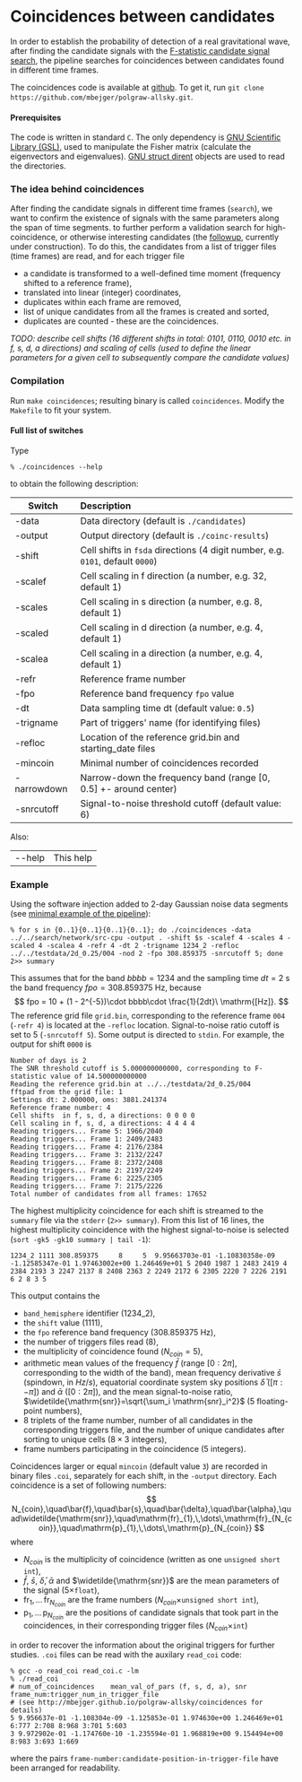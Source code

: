 # Coincidences between candidates 

In order to establish the probability of detection of a real gravitational wave, after finding the candidate signals with the [F-statistic candidate signal search](../polgraw-allsky/candidate_search/), the pipeline searches for coincidences between candidates found in different time frames. 

The coincidences code is available at [github](https://github.com/mbejger/polgraw-allsky/tree/master). To get it, run `git clone https://github.com/mbejger/polgraw-allsky.git`.

#### Prerequisites 

The code is written in standard `C`. The only dependency is [GNU Scientific Library (GSL)](http://www.gnu.org/software/gsl/), used to manipulate the Fisher matrix (calculate the eigenvectors and eigenvalues). [GNU struct dirent](http://www.gnu.org/software/libc/manual/html_node/Accessing-Directories.html#Accessing-Directories) objects are used to read the directories. 
 
### The idea behind coincidences 

After finding the candidate signals in different time frames (`search`), we want to confirm the existence of signals with the same parameters along the span of time segments. to further perform a validation search for high-coincidence, or otherwise interesting candidates (the [followup](https://github.com/mbejger/polgraw-allsky/tree/master/followup), currently under construction). To do this, the candidates from a list of trigger files (time frames) are read, and for each trigger file

* a candidate is transformed to a well-defined time moment (frequency shifted to a reference frame), 
* translated into linear (integer) coordinates, 
* duplicates within each frame are removed, 
* list of unique candidates from all the frames is created and sorted, 
* duplicates are counted - these are the coincidences. 

*TODO: describe cell shifts (16 different shifts in total: 0101, 0110, 0010 etc. in f, s, d, a directions) and scaling of cells (used to define the linear parameters for a given cell to subsequently compare the candidate values)* 

### Compilation

Run `make coincidences`; resulting binary is called `coincidences`. Modify the `Makefile` to fit your system.

#### Full list of switches 
Type 
```
% ./coincidences --help 
```
to obtain the following description: 

| Switch          | Description       |
|-----------------|:------------------|
|-data            | Data directory (default is `./candidates`)
|-output          | Output directory (default is `./coinc-results`)
|-shift           | Cell shifts in `fsda` directions (4 digit number, e.g. `0101`, default `0000`)
|-scalef          | Cell scaling in f direction (a number, e.g. 32, default 1)
|-scales          | Cell scaling in s direction (a number, e.g. 8, default 1)
|-scaled          | Cell scaling in d direction (a number, e.g. 4, default 1)
|-scalea          | Cell scaling in a direction (a number, e.g. 4, default 1)
|-refr            | Reference frame number
|-fpo             | Reference band frequency `fpo` value
|-dt              | Data sampling time dt (default value: `0.5`)
|-trigname        | Part of triggers' name (for identifying files)
|-refloc          | Location of the reference grid.bin and starting_date files
|-mincoin         | Minimal number of coincidences recorded
|-narrowdown      | Narrow-down the frequency band (range [0, 0.5] +- around center)
|-snrcutoff       | Signal-to-noise threshold cutoff (default value: 6)

Also:

|                 |             | 
|-----------------|:------------|
| --help          |This help    |


### Example 

Using the software injection added to 2-day Gaussian noise data segments (see [minimal example of the pipeline](../polgraw-allsky/pipeline_script)):
```
% for s in {0..1}{0..1}{0..1}{0..1}; do ./coincidences -data ../../search/network/src-cpu -output . -shift $s -scalef 4 -scales 4 -scaled 4 -scalea 4 -refr 4 -dt 2 -trigname 1234_2 -refloc ../../testdata/2d_0.25/004 -nod 2 -fpo 308.859375 -snrcutoff 5; done 2>> summary
```
This assumes that for the band $bbbb=1234$ and the sampling time $dt=2\ \mathrm{s}$ the band frequency $fpo=308.859375\ \mathrm{Hz}$, because 
$$
fpo = 10 + (1 - 2^{-5})\cdot bbbb\cdot \frac{1}{2dt}\ \mathrm{[Hz]}.
$$
The reference grid file `grid.bin`, corresponding to the reference frame `004` (`-refr 4`) is located at the `-refloc` location. Signal-to-noise ratio cutoff is set to 5 (`-snrcutoff 5`). Some output is directed to `stdin`. For example, the output for shift `0000` is 
```
Number of days is 2
The SNR threshold cutoff is 5.000000000000, corresponding to F-statistic value of 14.500000000000
Reading the reference grid.bin at ../../testdata/2d_0.25/004
fftpad from the grid file: 1
Settings dt: 2.000000, oms: 3881.241374
Reference frame number: 4
Cell shifts  in f, s, d, a directions: 0 0 0 0 
Cell scaling in f, s, d, a directions: 4 4 4 4 
Reading triggers... Frame 5: 1966/2040
Reading triggers... Frame 1: 2409/2483
Reading triggers... Frame 4: 2176/2384
Reading triggers... Frame 3: 2132/2247
Reading triggers... Frame 8: 2372/2408
Reading triggers... Frame 2: 2197/2249
Reading triggers... Frame 6: 2225/2305
Reading triggers... Frame 7: 2175/2226
Total number of candidates from all frames: 17652
```

The highest multiplicity coincidence for each shift is streamed to the `summary` file via the `stderr` (`2>> summary`). From this list of 16 lines, the highest multiplicity coincidence with the highest signal-to-noise is selected (`sort -gk5 -gk10 summary | tail -1`):
```
1234_2 1111 308.859375     8     5  9.95663703e-01 -1.10830358e-09 -1.12585347e-01 1.97463002e+00 1.246469e+01 5 2040 1987 1 2483 2419 4 2384 2193 3 2247 2137 8 2408 2363 2 2249 2172 6 2305 2220 7 2226 2191 6 2 8 3 5
```  
This output contains the 

* `band_hemisphere` identifier ($1234\_2$), 
* the `shift` value ($1111$), 
* the `fpo` reference band frequency ($308.859375\ \mathrm{Hz}$), 
* the number of triggers files read ($8$), 
* the multiplicity of coincidence found ($N_{coin}=5$), 
* arithmetic mean values of the frequency $\bar{f}$ (range $[0:2\pi]$, corresponding to the width of the band), mean frequency derivative $\bar{s}$ (spindown, in $Hz/s$), equatorial coordinate system sky positions $\bar{\delta}$ ($[\pi:-\pi]$) and $\bar{\alpha}$ ($[0:2\pi]$), and the mean signal-to-noise ratio, $\widetilde{\mathrm{snr}}=\sqrt{\sum_i \mathrm{snr}_i^2}$ ($5$ floating-point numbers), 
* 8 triplets of the frame number, number of all candidates in the corresponding triggers file, and the number of unique candidates after sorting to unique cells ($8\times 3$ integers), 
* frame numbers participating in the coincidence ($5$ integers). 

Coincidences larger or equal `mincoin` (default value `3`) are recorded in binary files `.coi`, separately for each shift, in the `-output` directory. Each coincidence is a set of following numbers: 
$$
N_{coin},\quad\bar{f},\quad\bar{s},\quad\bar{\delta},\quad\bar{\alpha},\quad\widetilde{\mathrm{snr}},\quad\mathrm{fr}_{1},\,\dots\,\mathrm{fr}_{N_{coin}},\quad\mathrm{p}_{1},\,\dots\,\mathrm{p}_{N_{coin}}
$$
where 

* $N_{coin}$ is the multiplicity of coincidence (written as one `unsigned short int`), 
* $\bar{f}$, $\bar{s}$, $\bar{\delta}$, $\bar{\alpha}$ and $\widetilde{\mathrm{snr}}$ are the mean parameters of the signal ($5\times$`float`),
* $\mathrm{fr}_{1},\,\dots\,\mathrm{fr}_{N_{coin}}$ are the frame numbers ($N_{coin}\times$`unsigned short int`), 
* $\mathrm{p}_{1},\,\dots\,\mathrm{p}_{N_{coin}}$ are the positions of candidate signals that took part in the coincidences, in their corresponding trigger files ($N_{coin}\times$`int`) 

in order to recover the information about the original triggers for further studies. `.coi` files can be read with the auxilary `read_coi` code: 
```
% gcc -o read_coi read_coi.c -lm 
% ./read_coi 
# num_of_coincidences    mean_val_of_pars (f, s, d, a), snr    frame_num:trigger_num_in_trigger_file
# (see http://mbejger.github.io/polgraw-allsky/coincidences for details)
5 9.956637e-01 -1.108304e-09 -1.125853e-01 1.974630e+00 1.246469e+01 6:777 2:708 8:968 3:701 5:603 
3 9.972902e-01 -1.174760e-10 -1.235594e-01 1.968819e+00 9.154494e+00 8:983 3:693 1:669 
```
where the pairs `frame-number:candidate-position-in-trigger-file` have been arranged for readability.   
